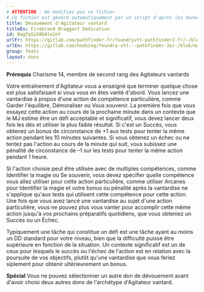 ```yaml
---
# ATTENTION : Ne modifiez pas ce fichier
# Ce fichier est généré automatiquement par un script d'après les données du module Foundry VTT officiel et de sa traduction
title: Dévouement d'Agitateur vantard
titleEn: Firebrand Braggart Dedication
id: NagTqSLK8bAlo2nY
urlFr: https://gitlab.com/pathfinder-fr/foundryvtt-pathfinder2-fr/-/blob/master/data/feats/NagTqSLK8bAlo2nY.htm
urlEn: https://gitlab.com/hooking/foundry-vtt---pathfinder-2e/-/blob/master/packs/data/feats.db/firebrand-braggart-dedication.json
group: feats
layout: dons
---
```

**Prérequis** Charisme 14, membre de second rang des Agitateurs vantards

Votre entraînement d'Agitateur vous a enseigné que terminer quelque chose est plus satisfaisant si vous vous en êtes vanté d'abord. Vous lancez une vantardise à propos d'une action de compétence particulière, comme Garder l'équilibre, Démoraliser ou Vous souvenir. La première fois que vous essayez cette action au cours de la prochaine minute dans un contexte que le MJ estime être un défi acceptable et significatif, vous devez lancer deux fois les dés et utiliser le plus faible résultat. Si c'est un Succès, vous obtenez un bonus de circonstance de +1 aux tests pour tenter la même action pendant les 10 minutes suivantes. Si vous obtenez un échec ou ne tentez pas l'action au cours de la minute qui suit, vous subissez une pénalité de circonstance de –1 sur les tests pour tenter la même action pendant 1 heure.

Si l'action choisie peut être utilisée avec de multiples compétences, comme Identifier la magie ou Se souvenir, vous devez spécifier quelle compétence vous allez utiliser pour cette action particulière, comme utiliser Arcanes pour Identifier la magie et votre bonus ou pénalité après la vantardise ne s'applique qu'aux tests qui utilisent cette compétence pour cette action. Une fois que vous avez lancé une vantardise au sujet d'une action particulière, vous ne pouvez plus vous vanter pour accomplir cette même action jusqu'à vos prochains préparatifs quotidiens, que vous obteniez un Succès ou un Échec.

Typiquement une tâche qui constitue un défi est une tâche ayant au moins un DD standard pour votre niveau, bien que la difficulté puisse être supérieure en fonction de la situation. Un contexte significatif est un de ceux pour lesquels le succès ou l'échec de l'action est en relation avec la poursuite de vos objectifs, plutôt qu'une vantardise que vous feriez siplement pour obtenir ultérieurement un bonus.

**Spécial** Vous ne pouvez sélectionner un autre don de dévouement avant d'avoir choisi deux autres dons de l'archétype d'Agitateur vantard.



